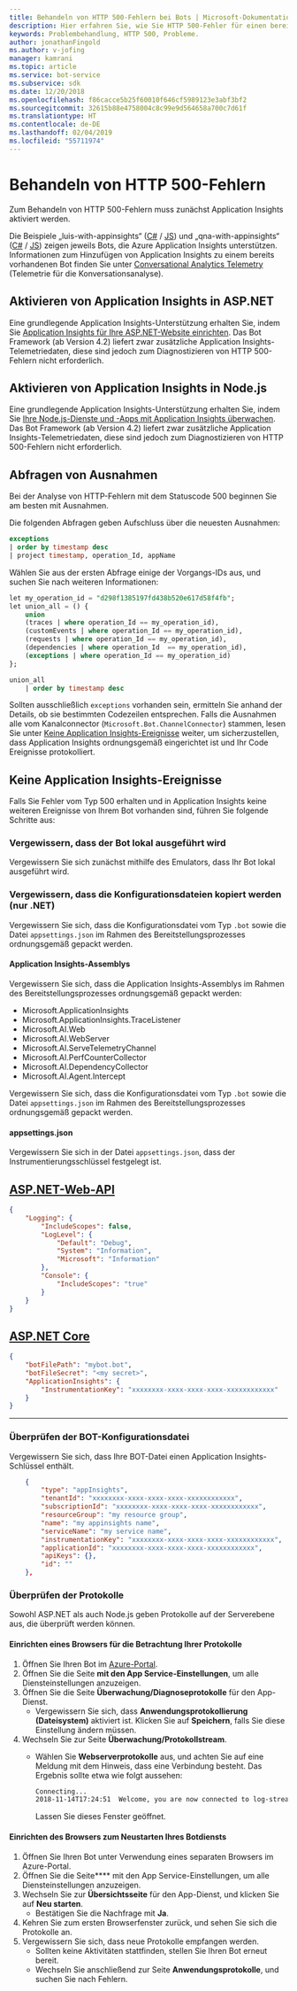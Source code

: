 ```yaml
---
title: Behandeln von HTTP 500-Fehlern bei Bots | Microsoft-Dokumentation
description: Hier erfahren Sie, wie Sie HTTP 500-Fehler für einen bereitgestellten Bot behandeln.
keywords: Problembehandlung, HTTP 500, Probleme.
author: jonathanFingold
ms.author: v-jofing
manager: kamrani
ms.topic: article
ms.service: bot-service
ms.subservice: sdk
ms.date: 12/20/2018
ms.openlocfilehash: f86cacce5b25f60010f646cf5989123e3abf3bf2
ms.sourcegitcommit: 32615b88e4758004c8c99e9d564658a700c7d61f
ms.translationtype: HT
ms.contentlocale: de-DE
ms.lasthandoff: 02/04/2019
ms.locfileid: "55711974"
---
```

# <a name="troubleshoot-http-500-errors"></a>Behandeln von HTTP 500-Fehlern

Zum Behandeln von HTTP 500-Fehlern muss zunächst Application Insights aktiviert werden.

Die Beispiele „luis-with-appinsights“ ([C#](https://aka.ms/cs-luis-with-appinsights-sample) / [JS](https://aka.ms/js-luis-with-appinsights-sample)) und „qna-with-appinsights“ ([C#](https://aka.ms/qna-with-appinsights) / [JS](https://aka.ms/js-qna-with-appinsights-sample)) zeigen jeweils Bots, die Azure Application Insights unterstützen. Informationen zum Hinzufügen von Application Insights zu einem bereits vorhandenen Bot finden Sie unter [Conversational Analytics Telemetry](https://aka.ms/botPowerBiTemplate) (Telemetrie für die Konversationsanalyse).

## <a name="enable-application-insights-on-aspnet"></a>Aktivieren von Application Insights in ASP.NET

Eine grundlegende Application Insights-Unterstützung erhalten Sie, indem Sie [Application Insights für Ihre ASP.NET-Website einrichten](https://docs.microsoft.com/azure/application-insights/app-insights-asp-net). Das Bot Framework (ab Version 4.2) liefert zwar zusätzliche Application Insights-Telemetriedaten, diese sind jedoch zum Diagnostizieren von HTTP 500-Fehlern nicht erforderlich.

## <a name="enable-application-insights-on-nodejs"></a>Aktivieren von Application Insights in Node.js

Eine grundlegende Application Insights-Unterstützung erhalten Sie, indem Sie [Ihre Node.js-Dienste und -Apps mit Application Insights überwachen](https://docs.microsoft.com/azure/azure-monitor/learn/nodejs-quick-start). Das Bot Framework (ab Version 4.2) liefert zwar zusätzliche Application Insights-Telemetriedaten, diese sind jedoch zum Diagnostizieren von HTTP 500-Fehlern nicht erforderlich.

## <a name="query-for-exceptions"></a>Abfragen von Ausnahmen

Bei der Analyse von HTTP-Fehlern mit dem Statuscode 500 beginnen Sie am besten mit Ausnahmen.

Die folgenden Abfragen geben Aufschluss über die neuesten Ausnahmen:

```sql
exceptions
| order by timestamp desc
| project timestamp, operation_Id, appName
```

Wählen Sie aus der ersten Abfrage einige der Vorgangs-IDs aus, und suchen Sie nach weiteren Informationen:

```sql
let my_operation_id = "d298f1385197fd438b520e617d58f4fb";
let union_all = () {
    union
    (traces | where operation_Id == my_operation_id),
    (customEvents | where operation_Id == my_operation_id),
    (requests | where operation_Id == my_operation_id),
    (dependencies | where operation_Id  == my_operation_id),
    (exceptions | where operation_Id == my_operation_id)
};

union_all
    | order by timestamp desc
```

Sollten ausschließlich `exceptions` vorhanden sein, ermitteln Sie anhand der Details, ob sie bestimmten Codezeilen entsprechen. Falls die Ausnahmen alle vom Kanalconnector (`Microsoft.Bot.ChannelConnector`) stammen, lesen Sie unter [Keine Application Insights-Ereignisse](#no-application-insights-events) weiter, um sicherzustellen, dass Application Insights ordnungsgemäß eingerichtet ist und Ihr Code Ereignisse protokolliert.

## <a name="no-application-insights-events"></a>Keine Application Insights-Ereignisse

Falls Sie Fehler vom Typ 500 erhalten und in Application Insights keine weiteren Ereignisse von Ihrem Bot vorhanden sind, führen Sie folgende Schritte aus:

### <a name="ensure-bot-runs-locally"></a>Vergewissern, dass der Bot lokal ausgeführt wird

Vergewissern Sie sich zunächst mithilfe des Emulators, dass Ihr Bot lokal ausgeführt wird.

### <a name="ensure-configuration-files-are-being-copied-net-only"></a>Vergewissern, dass die Konfigurationsdateien kopiert werden (nur .NET)

Vergewissern Sie sich, dass die Konfigurationsdatei vom Typ `.bot` sowie die Datei `appsettings.json` im Rahmen des Bereitstellungsprozesses ordnungsgemäß gepackt werden.

#### <a name="application-assemblies"></a>Application Insights-Assemblys

Vergewissern Sie sich, dass die Application Insights-Assemblys im Rahmen des Bereitstellungsprozesses ordnungsgemäß gepackt werden:

- Microsoft.ApplicationInsights
- Microsoft.ApplicationInsights.TraceListener
- Microsoft.AI.Web
- Microsoft.AI.WebServer
- Microsoft.AI.ServeTelemetryChannel
- Microsoft.AI.PerfCounterCollector
- Microsoft.AI.DependencyCollector
- Microsoft.AI.Agent.Intercept

Vergewissern Sie sich, dass die Konfigurationsdatei vom Typ `.bot` sowie die Datei `appsettings.json` im Rahmen des Bereitstellungsprozesses ordnungsgemäß gepackt werden.

#### <a name="appsettingsjson"></a>appsettings.json

Vergewissern Sie sich in der Datei `appsettings.json`, dass der Instrumentierungsschlüssel festgelegt ist.

## <a name="aspnet-web-apitabdotnetwebapi"></a>[ASP.NET-Web-API](#tab/dotnetwebapi)

```json
{
    "Logging": {
        "IncludeScopes": false,
        "LogLevel": {
            "Default": "Debug",
            "System": "Information",
            "Microsoft": "Information"
        },
        "Console": {
            "IncludeScopes": "true"
        }
    }
}
```

## <a name="aspnet-coretabdotnetcore"></a>[ASP.NET Core](#tab/dotnetcore)

```json
{
    "botFilePath": "mybot.bot",
    "botFileSecret": "<my secret>",
    "ApplicationInsights": {
        "InstrumentationKey": "xxxxxxxx-xxxx-xxxx-xxxx-xxxxxxxxxxxx"
    }
}
```

---

### <a name="verify-bot-config-file"></a>Überprüfen der BOT-Konfigurationsdatei

Vergewissern Sie sich, dass Ihre BOT-Datei einen Application Insights-Schlüssel enthält.

```json
    {
        "type": "appInsights",
        "tenantId": "xxxxxxxx-xxxx-xxxx-xxxx-xxxxxxxxxxxx",
        "subscriptionId": "xxxxxxxx-xxxx-xxxx-xxxx-xxxxxxxxxxxx",
        "resourceGroup": "my resource group",
        "name": "my appinsights name",
        "serviceName": "my service name",
        "instrumentationKey": "xxxxxxxx-xxxx-xxxx-xxxx-xxxxxxxxxxxx",
        "applicationId": "xxxxxxxx-xxxx-xxxx-xxxx-xxxxxxxxxxxx",
        "apiKeys": {},
        "id": ""
    },
```

### <a name="check-logs"></a>Überprüfen der Protokolle

Sowohl ASP.NET als auch Node.js geben Protokolle auf der Serverebene aus, die überprüft werden können.

#### <a name="set-up-a-browser-to-watch-your-logs"></a>Einrichten eines Browsers für die Betrachtung Ihrer Protokolle

1. Öffnen Sie Ihren Bot im [Azure-Portal](http://portal.azure.com/).
1. Öffnen Sie die Seite **mit den App Service-Einstellungen**, um alle Diensteinstellungen anzuzeigen.
1. Öffnen Sie die Seite **Überwachung/Diagnoseprotokolle** für den App-Dienst.
   - Vergewissern Sie sich, dass **Anwendungsprotokollierung (Dateisystem)** aktiviert ist. Klicken Sie auf **Speichern**, falls Sie diese Einstellung ändern müssen.
1. Wechseln Sie zur Seite **Überwachung/Protokollstream**.
   - Wählen Sie **Webserverprotokolle** aus, und achten Sie auf eine Meldung mit dem Hinweis, dass eine Verbindung besteht. Das Ergebnis sollte etwa wie folgt aussehen:

     ```bash
     Connecting...
     2018-11-14T17:24:51  Welcome, you are now connected to log-streaming service.
     ```

     Lassen Sie dieses Fenster geöffnet.

#### <a name="set-up-browser-to-restart-your-bot-service"></a>Einrichten des Browsers zum Neustarten Ihres Botdiensts

1. Öffnen Sie Ihren Bot unter Verwendung eines separaten Browsers im Azure-Portal.
1. Öffnen Sie die Seite**** mit den App Service-Einstellungen, um alle Diensteinstellungen anzuzeigen.
1. Wechseln Sie zur **Übersichtsseite** für den App-Dienst, und klicken Sie auf **Neu starten**.
   - Bestätigen Sie die Nachfrage mit **Ja**.
1. Kehren Sie zum ersten Browserfenster zurück, und sehen Sie sich die Protokolle an.
1. Vergewissern Sie sich, dass neue Protokolle empfangen werden.
   - Sollten keine Aktivitäten stattfinden, stellen Sie Ihren Bot erneut bereit.
   - Wechseln Sie anschließend zur Seite **Anwendungsprotokolle**, und suchen Sie nach Fehlern.
